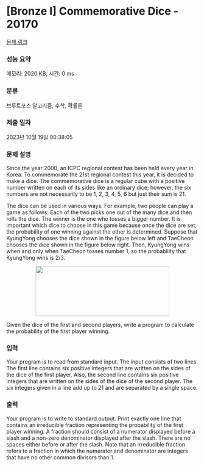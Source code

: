 # [Bronze I] Commemorative Dice - 20170 

[문제 링크](https://www.acmicpc.net/problem/20170) 

### 성능 요약

메모리: 2020 KB, 시간: 0 ms

### 분류

브루트포스 알고리즘, 수학, 확률론

### 제출 일자

2023년 10월 19일 00:38:05

### 문제 설명

<p>Since the year 2000, an ICPC regional contest has been held every year in Korea. To commemorate the 21st regional contest this year, it is decided to make a dice. The commemorative dice is a regular cube with a positive number written on each of its sides like an ordinary dice; however, the six numbers are not necessarily to be 1, 2, 3, 4, 5, 6 but just their sum is 21.</p>

<p>The dice can be used in various ways. For example, two people can play a game as follows: Each of the two picks one out of the many dice and then rolls the dice. The winner is the one who tosses a bigger number. It is important which dice to choose in this game because once the dice are set, the probability of one winning against the other is determined. Suppose that KyungYong chooses the dice shown in the figure below left and TaeCheon chooses the dice shown in the figure below right. Then, KyungYong wins when and only when TaeCheon tosses number 1, so the probability that KyungYong wins is 2/3.</p>

<p style="text-align: center;"><img alt="" src="https://upload.acmicpc.net/38952ca8-9cbc-4d22-9807-e001961028ad/-/preview/" style="width: 351px; height: 131px;"></p>

<p>Given the dice of the first and second players, write a program to calculate the probability of the first player winning.</p>

### 입력 

 <p>Your program is to read from standard input. The input consists of two lines. The first line contains six positive integers that are written on the sides of the dice of the first player. Also, the second line contains six positive integers that are written on the sides of the dice of the second player. The six integers given in a line add up to 21 and are separated by a single space.</p>

### 출력 

 <p>Your program is to write to standard output. Print exactly one line that contains an irreducible fraction representing the probability of the first player winning. A fraction should consist of a numerator displayed before a slash and a non-zero denominator displayed after the slash. There are no spaces either before or after the slash. Note that an irreducible fraction refers to a fraction in which the numerator and denominator are integers that have no other common divisors than 1.</p>

